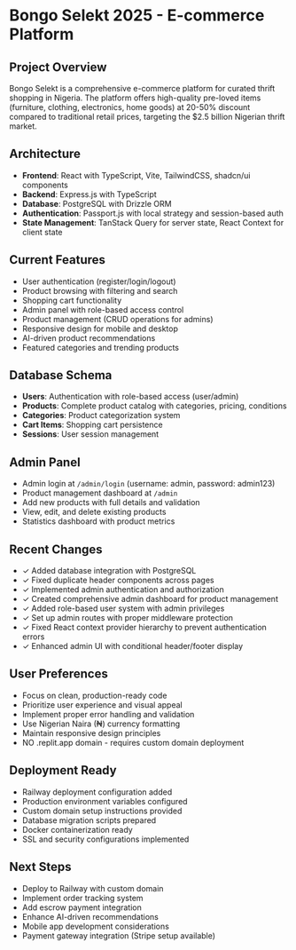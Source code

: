 # Bongo Selekt 2025 - E-commerce Platform

## Project Overview
Bongo Selekt is a comprehensive e-commerce platform for curated thrift shopping in Nigeria. The platform offers high-quality pre-loved items (furniture, clothing, electronics, home goods) at 20-50% discount compared to traditional retail prices, targeting the $2.5 billion Nigerian thrift market.

## Architecture
- **Frontend**: React with TypeScript, Vite, TailwindCSS, shadcn/ui components
- **Backend**: Express.js with TypeScript
- **Database**: PostgreSQL with Drizzle ORM
- **Authentication**: Passport.js with local strategy and session-based auth
- **State Management**: TanStack Query for server state, React Context for client state

## Current Features
- User authentication (register/login/logout) 
- Product browsing with filtering and search
- Shopping cart functionality
- Admin panel with role-based access control
- Product management (CRUD operations for admins)
- Responsive design for mobile and desktop
- AI-driven product recommendations
- Featured categories and trending products

## Database Schema
- **Users**: Authentication with role-based access (user/admin)
- **Products**: Complete product catalog with categories, pricing, conditions
- **Categories**: Product categorization system
- **Cart Items**: Shopping cart persistence
- **Sessions**: User session management

## Admin Panel
- Admin login at `/admin/login` (username: admin, password: admin123)
- Product management dashboard at `/admin`
- Add new products with full details and validation
- View, edit, and delete existing products
- Statistics dashboard with product metrics

## Recent Changes
- ✓ Added database integration with PostgreSQL
- ✓ Fixed duplicate header components across pages
- ✓ Implemented admin authentication and authorization
- ✓ Created comprehensive admin dashboard for product management
- ✓ Added role-based user system with admin privileges
- ✓ Set up admin routes with proper middleware protection
- ✓ Fixed React context provider hierarchy to prevent authentication errors
- ✓ Enhanced admin UI with conditional header/footer display

## User Preferences
- Focus on clean, production-ready code
- Prioritize user experience and visual appeal
- Implement proper error handling and validation
- Use Nigerian Naira (₦) currency formatting
- Maintain responsive design principles
- NO .replit.app domain - requires custom domain deployment

## Deployment Ready
- Railway deployment configuration added
- Production environment variables configured
- Custom domain setup instructions provided
- Database migration scripts prepared
- Docker containerization ready
- SSL and security configurations implemented

## Next Steps
- Deploy to Railway with custom domain
- Implement order tracking system
- Add escrow payment integration
- Enhance AI-driven recommendations
- Mobile app development considerations
- Payment gateway integration (Stripe setup available)